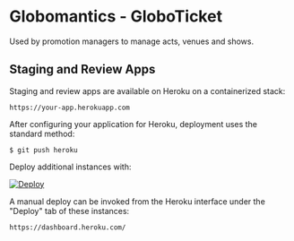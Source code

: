 # Globomantics - GloboTicket

Used by promotion managers to manage acts, venues and shows.

## Staging and Review Apps

Staging and review apps are available on Heroku on a containerized stack:

    https://your-app.herokuapp.com

After configuring your application for Heroku, deployment uses the standard method:

    $ git push heroku

Deploy additional instances with:

[![Deploy](https://www.herokucdn.com/deploy/button.svg)](https://dashboard.heroku.com/new?template=https://github.com/nicholasjhenry/globo-ticket-platform/tree/main)

A manual deploy can be invoked from the Heroku interface under the "Deploy" tab of these instances:

    https://dashboard.heroku.com/
